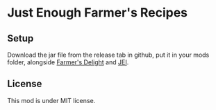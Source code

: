 # Just Enough Farmer's Recipes

## Setup

Download the jar file from the release tab in github, put it in your mods folder, alongside [Farmer's Delight](https://www.curseforge.com/minecraft/mc-mods/farmers-delight-fabric) and [JEI](https://www.curseforge.com/minecraft/mc-mods/jei).

## License

This mod is under MIT license.
